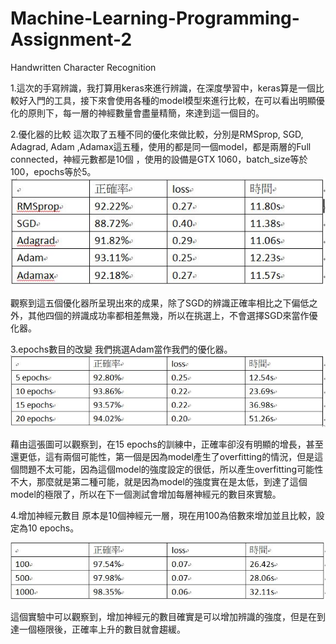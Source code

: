# Machine-Learning-Programming-Assignment-2
Handwritten Character Recognition 



1.這次的手寫辨識，我打算用keras來進行辨識，在深度學習中，keras算是一個比較好入門的工具，接下來會使用各種的model模型來進行比較，在可以看出明顯優化的原則下，每一層的神經數量會盡量精簡，來達到這一個目的。

2.優化器的比較
  這次取了五種不同的優化來做比較，分別是RMSprop, SGD, Adagrad, Adam ,Adamax這五種，使用的都是同一個model，都是兩層的Full connected，神經元數都是10個
  ，使用的設備是GTX 1060，batch_size等於100，epochs等於5。
  ![image](https://github.com/410421250/Machine-Learning-Programming-Assignment-2/blob/master/optimizer.jpg)
  
  觀察到這五個優化器所呈現出來的成果，除了SGD的辨識正確率相比之下偏低之外，其他四個的辨識成功率都相差無幾，所以在挑選上，不會選擇SGD來當作優化器。

3.epochs數目的改變
  我們挑選Adam當作我們的優化器。
  ![image](https://github.com/410421250/Machine-Learning-Programming-Assignment-2/blob/master/epochs.jpg)
  
  藉由這張圖可以觀察到，在15 epochs的訓練中，正確率卻沒有明顯的增長，甚至還更低，這有兩個可能性，第一個是因為model產生了overfitting的情況，但是這個問題不太可能，因為這個model的強度設定的很低，所以產生overfitting可能性不大，那麼就是第二種可能，就是因為model的強度實在是太低，到達了這個model的極限了，所以在下一個測試會增加每層神經元的數目來實驗。
  
  
4.增加神經元數目
原本是10個神經元一層，現在用100為倍數來增加並且比較，設定為10 epochs。

![image](https://github.com/410421250/Machine-Learning-Programming-Assignment-2/blob/master/neurons.jpg)

這個實驗中可以觀察到，增加神經元的數目確實是可以增加辨識的強度，但是在到達一個極限後，正確率上升的數目就會趨緩。
